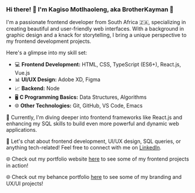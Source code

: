 ### Hi there! 👋 I'm Kagiso Motlhaoleng, aka BrotherKayman 🌟

I'm a passionate frontend developer from South Africa 🇿🇦, specializing in creating beautiful and user-friendly web interfaces. 
With a background in graphic design and a knack for storytelling, I bring a unique perspective to my frontend development projects.

Here's a glimpse into my skill set:

- 💻 **Frontend Development:** HTML, CSS, TypeScript (ES6+), React.js, Vue.js
- 📊 **UI/UX Design:** Adobe XD, Figma
- 📈 **Backend:** Node
- 🖥️ **C Programming Basics:** Data Structures, Algorithms
- 🌐 **Other Technologies:** Git, GitHub, VS Code, Emacs

🚀 Currently, I'm diving deeper into frontend frameworks like React.js and enhancing my SQL skills to build even more powerful and dynamic web applications.

💬 Let's chat about frontend development, UI/UX design, SQL queries, or anything tech-related! 
Feel free to connect with me on [LinkedIn](https://linkedin.com/in/kagisocreative).

🌐 Check out my portfolio website [here](https://brotherkayman.tech) to see some of my frontend projects in action!

🌐 Check out my behance portfolio [here](https://behance.net/kagisomotlhao) to see some of my branding and UX/UI projects!

